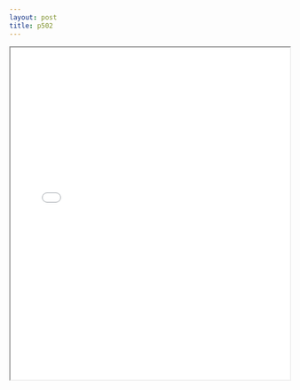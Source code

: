```yaml
---
layout: post
title: p502
---
```


<div class="pdf-container">
<iframe src="/ea/assets/pdfs/hock/p502.pdf" height="600" width="100%" allowFullScreen="true"></iframe>
</div>


